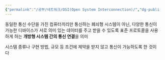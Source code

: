 ```yaml
---
{"permalink":"/공부/네트워크/OSI(Open System Interconnection)/","dg-publish":true,"dgPassFrontmatter":true}
---
```


동일한 통신 수단을 가진 컴퓨터끼리만 통신하는 폐쇠형 시스템이 아닌,
다양한 통신이 가능한 디바이스가 서로 의미 있는 데이터를 주고 받을 수 있도록 표준 프로토콜을 사용하게 하는 **개방형 시스템 간의 통신 연결**을 의미

시스템 종류나 구현 방법, 규모 등 조건에 제약을 받지 않고 통신이 가능하도록 한 것이다